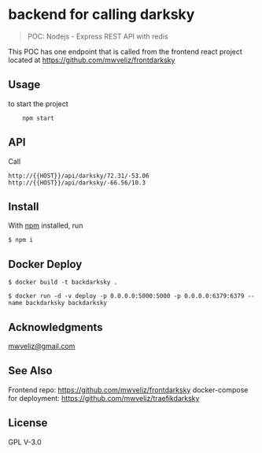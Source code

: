 # backend for calling darksky

> POC: Nodejs - Express REST API with redis 

This POC has one endpoint that is called from the frontend react project
located at https://github.com/mwveliz/frontdarksky

## Usage

to start the project

```
    npm start
```

## API
Call
```
http://{{HOST}}/api/darksky/72.31/-53.06
http://{{HOST}}/api/darksky/-66.56/10.3

```

## Install

With [npm](https://npmjs.org/) installed, run

```
$ npm i
```

## Docker Deploy

```
$ docker build -t backdarksky .

$ docker run -d -v deploy -p 0.0.0.0:5000:5000 -p 0.0.0.0:6379:6379 --name backdarksky backdarksky

```

## Acknowledgments

mwveliz@gmail.com

## See Also

Frontend repo: https://github.com/mwveliz/frontdarksky
docker-compose for deployment: https://github.com/mwveliz/traefikdarksky
## License

GPL V-3.0

